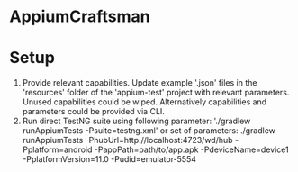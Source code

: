 # AppiumCraftsman

# Setup 
1. Provide relevant capabilities. Update example '.json' files in the 'resources' folder of the 'appium-test' project with relevant parameters. Unused capabilities could be wiped. Alternatively capabilities and parameters could be provided via CLI.
2. Run direct TestNG suite using following parameter: './gradlew runAppiumTests -Psuite=testng.xml' or set of parameters:
   ./gradlew runAppiumTests -PhubUrl=http://localhost:4723/wd/hub -Pplatform=android -PappPath=path/to/app.apk -PdeviceName=device1 -PplatformVersion=11.0 -Pudid=emulator-5554

